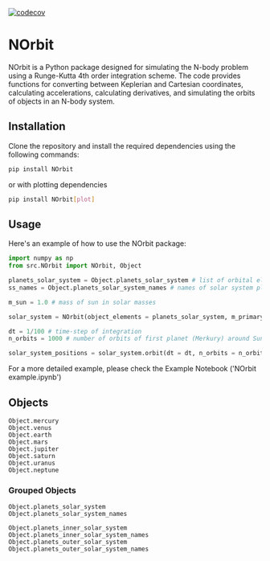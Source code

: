 [![codecov](https://codecov.io/gh/Lukas-Orion/NOrbit/graph/badge.svg?token=ZR0LVVUXDU)](https://codecov.io/gh/Lukas-Orion/NOrbit)
# NOrbit
NOrbit is a Python package designed for simulating the N-body problem using a Runge-Kutta 4th order integration scheme. The code provides functions for converting between Keplerian and Cartesian coordinates, calculating accelerations, calculating derivatives, and simulating the orbits of objects in an N-body system.

## Installation
Clone the repository and install the required dependencies using the following commands:
```sh
pip install NOrbit
```

or with plotting dependencies
```sh
pip install NOrbit[plot]
```

## Usage

Here's an example of how to use the NOrbit package:
```python
import numpy as np
from src.NOrbit import NOrbit, Object
```

```python
planets_solar_system = Object.planets_solar_system # list of orbital elements and masses of solar system planets
ss_names = Object.planets_solar_system_names # names of solar system planets

m_sun = 1.0 # mass of sun in solar masses

solar_system = NOrbit(object_elements = planets_solar_system, m_primary = m_sun) # base model of solar system
```

```python
dt = 1/100 # time-step of integration
n_orbits = 1000 # number of orbits of first planet (Merkury) around Sun

solar_system_positions = solar_system.orbit(dt = dt, n_orbits = n_orbits)[0] # orbital position calculations for planets and Sun
```
For a more detailed example, please check the Example Notebook ('NOrbit example.ipynb')

## Objects
    Object.mercury
    Object.venus
    Object.earth
    Object.mars
    Object.jupiter
    Object.saturn
    Object.uranus
    Object.neptune
### Grouped Objects
    Object.planets_solar_system
    Object.planets_solar_system_names
    
    Object.planets_inner_solar_system
    Object.planets_inner_solar_system_names
    Object.planets_outer_solar_system
    Object.planets_outer_solar_system_names
